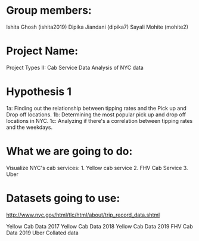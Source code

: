 
# Group members:
Ishita Ghosh (ishita2019)
Dipika Jiandani (dipika7)
Sayali Mohite (mohite2)

# Project Name:
Project Types II: Cab Service Data Analysis of NYC data

# Hypothesis 1 
1a: Finding out the relationship between tipping rates and the Pick up and Drop off locations. 
1b: Determining the most popular pick up and drop off locations in NYC.
1c: Analyzing if there's a correlation between tipping rates and the weekdays.

# What we are going to do:
Visualize NYC's cab services: 1. Yellow cab service 2. FHV Cab Service 3. Uber 

# Datasets going to use:
http://www.nyc.gov/html/tlc/html/about/trip_record_data.shtml

Yellow Cab Data 2017
Yellow Cab Data 2018
Yellow Cab Data 2019
FHV Cab Data 2019
Uber Collated data
 

